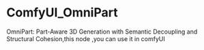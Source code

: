 # ComfyUI_OmniPart
OmniPart: Part-Aware 3D Generation with Semantic Decoupling and Structural Cohesion,this node ,you can use it in comfyUI
